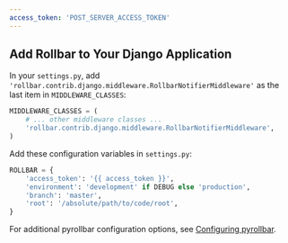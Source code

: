 ```yaml
---
access_token: 'POST_SERVER_ACCESS_TOKEN'
---
```

## Add Rollbar to Your Django Application

In your ``settings.py``, add ``'rollbar.contrib.django.middleware.RollbarNotifierMiddleware'`` as the last item in ``MIDDLEWARE_CLASSES``:

```python
MIDDLEWARE_CLASSES = (
    # ... other middleware classes ...
    'rollbar.contrib.django.middleware.RollbarNotifierMiddleware',
)
```

Add these configuration variables in ``settings.py``:

```python
ROLLBAR = {
    'access_token': '{{ access_token }}',
    'environment': 'development' if DEBUG else 'production',
    'branch': 'master',
    'root': '/absolute/path/to/code/root',
}
```

For additional pyrollbar configuration options, see [Configuring pyrollbar](https://github.com/rollbar/pyrollbar).

